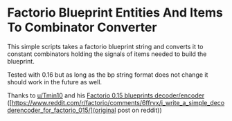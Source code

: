# Factorio Blueprint Entities And Items To Combinator Converter

This simple scripts takes a factorio blueprint string and converts it to constant combinators holding the signals of items needed to build the blueprint.

Tested with 0.16 but as long as the bp string format does not change it should work in the future as well.

Thanks to [u/Tmin10](https://www.reddit.com/user/Tmin10) and his [Factorio 0.15 blueprints decoder/encoder](https://factorio.tmin10.ru/) ([https://www.reddit.com/r/factorio/comments/6ffrvx/i_write_a_simple_decoderencoder_for_factorio_015/](original post on reddit))
